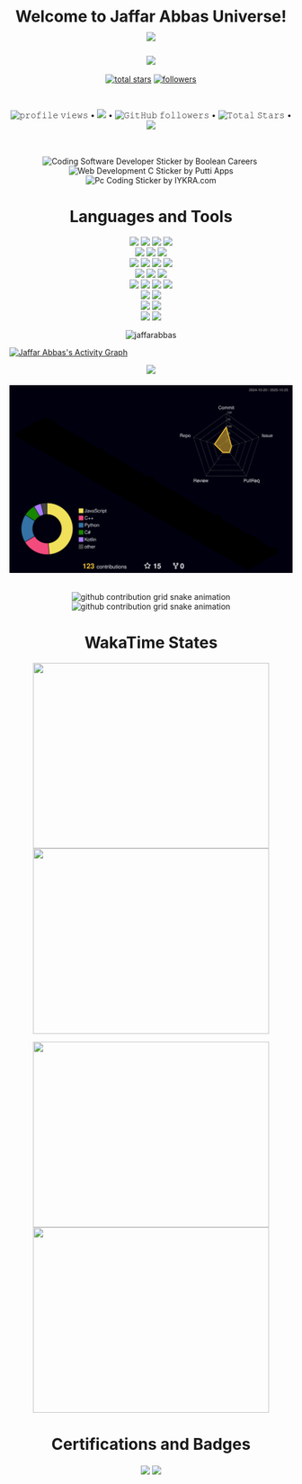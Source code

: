 <h1 align="center">
  Welcome to Jaffar Abbas Universe!
  <img src="https://media2.giphy.com/media/xUA7aO2BevR1zK6fE4/giphy.gif?cid=ecf05e478xsdyg8q31jde2xvrpgd3a8htnntvx7y5noqfech&rid=giphy.gif&ct=s" width="28">
</h1>

<p align="center">
<a href="https://github.com/DenverCoder1/readme-typing-svg"><img src="https://readme-typing-svg.herokuapp.com/?lines=Test%20Automation;Automation;Web-Developer%20;and;%20Mobile%20App%20developer;Self-taught%20UI%2FUX%20Designer;Node%20Js%20Developer;Asp%20Dot%20Net%20Developer;%20Flutter%20Developer;3years%20of%20coding%20experience;Always%20learning%20new%20things&font=Fira%20Code&center=true&width=440&height=45&color=f75c7e&vCenter=true&size=22"></a>
</p>


<p align="center">
  <a href="https://github.com/jaffarabbas?tab=repositories&sort=stargazers">
    <img alt="total stars" title="Total stars on GitHub" src="https://custom-icon-badges.herokuapp.com/badge/dynamic/json?logo=star&color=55960c&labelColor=488207&label=Stars&style=for-the-badge&query=%24.stars&url=https://api.github-star-counter.workers.dev/user/jaffarabbas"/></a>
  <a href="https://github.com/jaffarabbas">
    <img alt="followers" title="Follow me on Github" src="https://custom-icon-badges.herokuapp.com/github/followers/jaffarabbas?color=236ad3&labelColor=1155ba&style=for-the-badge&logo=person-add&label=Follow&logoColor=white"/></a>
</p>

<br>

<p align="center">
  <img src="https://komarev.com/ghpvc/?username=jaffarabbas&label=PROFILE+VIEWS" alt="𝚙𝚛𝚘𝚏𝚒𝚕𝚎 𝚟𝚒𝚎𝚠𝚜"> •  
<!--   <img alt = "profile views" src="https://komarev.com/ghpvc/?username=jaffarabbas&style=flat&color=brightgreen"> •    -->
  <a href="https://user-badge.committers.top/pakistan/jaffarabbas"><img src="https://user-badge.committers.top/pakistan/jaffarabbas.svg"></a> •
  <img alt="𝙶𝚒𝚝𝙷𝚞𝚋 𝚏𝚘𝚕𝚕𝚘𝚠𝚎𝚛𝚜" src="https://img.shields.io/github/followers/jaffarabbas?label=Followers&style=social"> •
  <img src="https://img.shields.io/github/stars/jaffarabbas?label=Stars" alt="𝚃𝚘𝚝𝚊𝚕 𝚂𝚝𝚊𝚛𝚜"> •
  <a href="https://github.com/sponsors/jaffarabbas"><img src="https://img.shields.io/static/v1?label=Sponsor&message=%E2%9D%A4&logo=GitHub&color=%23fe8e86"/></a>
</p>

<br>
<!-- ![Jaffar Abbas Banner Image](./banner.PNG) -->

<p align="center">
<a><img src="https://media2.giphy.com/media/cUAGuLiEcTBwRfkAQq/giphy.gif?cid=ecf05e474bjrlcjt6yc7w0t20djokbtl9i4e9iqkie9anv8i&amp;rid=giphy.gif&amp;ct=s" alt="Coding Software Developer Sticker by Boolean Careers" style="width: 350px; height: 250px; left: 0px; top: 0px;"></a>&nbsp
<a>
<img src="https://media4.giphy.com/media/juua9i2c2fA0AIp2iq/giphy.gif?cid=ecf05e47cjwlyt9w4vzwklu5cazoassvtuwrmkg44u25h0it&amp;rid=giphy.gif&amp;ct=s" alt="Web Development C Sticker by Putti Apps" style="width: 390px; height: 250px; left: 0px; top: 0px;">
</a>
<a><img src="https://media4.giphy.com/media/WFZvB7VIXBgiz3oDXE/giphy.gif?cid=ecf05e47k6052alc3n7ea8fkjkg8sbvzg6pj6gfbd7an2j3j&amp;rid=giphy.gif&amp;ct=s" alt="Pc Coding Sticker by IYKRA.com" style="width: 500px; height: 500px; left: 0px; top: 0px;"></a>
</p>

<h1 align="center">Languages and Tools</h1>
<p align="center">
  <code><img width="15%" src="https://www.vectorlogo.zone/logos/javascript/javascript-ar21.svg"></code>
  <code><img width="15%" src="https://www.vectorlogo.zone/logos/typescriptlang/typescriptlang-ar21.svg"></code>
  <code><img width="15%" src="https://www.vectorlogo.zone/logos/python/python-ar21.svg"></code>
  <code><img width="15%" src="https://www.vectorlogo.zone/logos/golang/golang-ar21.svg"></code>
  <br />
  <code><img width="15%" src="https://www.vectorlogo.zone/logos/reactjs/reactjs-ar21.svg"></code>
  <code><img width="15%" src="https://www.vectorlogo.zone/logos/angular/angular-ar21.svg"></code>
  <code><img width="15%" src="https://www.vectorlogo.zone/logos/getbootstrap/getbootstrap-ar21.svg"></code>
  <br />
  <code><img width="15%" src="https://www.vectorlogo.zone/logos/nodejs/nodejs-ar21.svg"></code>
  <code><img width="15%" src="https://www.vectorlogo.zone/logos/expressjs/expressjs-ar21.svg"></code>
  <code><img width="15%" src="https://www.vectorlogo.zone/logos/djangoproject/djangoproject-ar21.svg"></code>
  <code><img width="15%" src="https://www.vectorlogo.zone/logos/pocoo_flask/pocoo_flask-ar21.svg"></code>
  <br />
  <code><img width="15%" src="https://www.vectorlogo.zone/logos/flutterio/flutterio-ar21.svg"></code>
  <code><img width="15%" src="https://www.vectorlogo.zone/logos/chaijs/chaijs-ar21.svg"></code>
  <code><img width="15%" src="https://www.vectorlogo.zone/logos/jupyter/jupyter-ar21.svg"></code>
  <br />
  <code><img width="15%" src="https://www.vectorlogo.zone/logos/mysql/mysql-ar21.svg"></code>
  <code><img width="15%" src="https://www.vectorlogo.zone/logos/postgresql/postgresql-ar21.svg"></code>
  <code><img width="15%" src="https://www.vectorlogo.zone/logos/mongodb/mongodb-ar21.svg"></code>
  <code><img width="15%" src="https://www.vectorlogo.zone/logos/firebase/firebase-ar21.svg"></code>
   <br />
  <code><img width="15%" src="https://www.vectorlogo.zone/logos/docker/docker-ar21.svg"></code>
  <code><img width="15%" src="https://www.vectorlogo.zone/logos/amazon_aws/amazon_aws-ar21.svg"></code>
  <br />
  <code><img width="15%" src="https://www.vectorlogo.zone/logos/git-scm/git-scm-ar21.svg"></code>
  <code><img width="15%" src="https://www.vectorlogo.zone/logos/apache_cordova/apache_cordova-ar21.svg"></code>
  <br />
  <code><img width="15%" src="https://www.vectorlogo.zone/logos/npmjs/npmjs-ar21.svg"></code>
  <code><img width="15%" src="https://www.vectorlogo.zone/logos/yarnpkg/yarnpkg-ar21.svg"></code>
</p>


 <p align="center"><img src="https://github-readme-streak-stats.herokuapp.com?user=jaffarabbas&theme=monokai-metallian&hide_border=true&bg_color=1F222E" height="192px" width="900px"" alt="jaffarabbas"  />

<!-- https://github.com/ashutosh00710/github-readme-activity-graph -->
<a href="https://github.com/ashutosh00710/github-readme-activity-graph"><img alt="Jaffar Abbas's Activity Graph" src="https://github-readme-activity-graph.vercel.app/graph?username=Ashutosh00710&theme=github-compact" /></a>

 <div align="center">
  <img src="https://github-profile-trophy.vercel.app/?username=jaffarabbas&column=7&theme=onedark" />
</div>
<br/>
   
 <div align="center">
  <img src="https://github.com/jaffarabbas/jaffarabbas/blob/main/profile-3d-contrib/profile-night-rainbow.svg" />
</div>
<br/>
   <div align="center">
 
 ![github contribution grid snake animation](https://raw.githubusercontent.com/jaffarabbas/jaffarabbas/output/github-contribution-grid-snake-sissa.svg#gh-dark-mode-only)
![github contribution grid snake animation](https://raw.githubusercontent.com/jaffarabbas/jaffarabbas/output/github-contribution-grid-snake-sissa-white.svg#gh-light-mode-only)
  
</div>
  
<h1 align="center">WakaTime States</h1>

<p align="center">
<img align="center" height="330px" width="420px" src="https://wakatime.com/share/@b17623a7-ed92-40f3-9225-bae30aea01a1/f2558c4c-7276-4d6e-b09a-e62a88101c08.png" >
<img align="center" height="330px" width="420px" src="https://wakatime.com/share/@b17623a7-ed92-40f3-9225-bae30aea01a1/c4ea214e-e13b-4276-9c7a-36512c29a663.png" >
</p>
<p align="center">
<img align="center" height="330px" width="420px" src="https://wakatime.com/share/@b17623a7-ed92-40f3-9225-bae30aea01a1/d9e72bc8-3d27-4def-b034-3d51ef4da893.png" >
<img align="center" height="330px" width="420px" src="https://wakatime.com/share/@b17623a7-ed92-40f3-9225-bae30aea01a1/20b5a1fe-1278-4a48-ab63-185ec354bf84.png" >
</p>

<h1 align="center">Certifications and Badges</h1>

<p align="center">
<img align="center" src="https://github.com/jaffarabbas/jaffarabbas/blob/main/images/dc.png" >
<img align="center" src="https://github.com/jaffarabbas/jaffarabbas/blob/main/images/pc.png" >
</p>
  
<!--   <h1 align="center">LeatCode States</h1>

 <p align="center"> 
  <img align="center" src="https://leetcard.jacoblin.cool/jaffarabbas?theme=dark&font=Baloo%202&ext=heatmap"/>
  </p> -->
